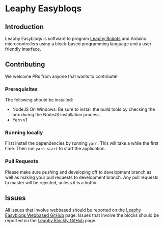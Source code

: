 # Leaphy Easybloqs

## Introduction
Leaphy Easybloqs is software to program [Leaphy Robots](https://www.leaphy.nl) and Arduino microcontrollers using a block-based programming language and a user-friendly interface. 

## Contributing
We welcome PRs from anyone that wants to contribute! 

### Prerequisites

The following should be installed:

- NodeJS
    On Windows: Be sure to install the build tools by checking the box during the NodeJS installation process
- Yarn v1

### Running locally

First install the dependencies by running `yarn`. This will take a while the first time. 
Then run `yarn start` to start the application. 


### Pull Requests

Please make sure pushing and developing off to development branch as well as making your pull requests to development branch.
Any pull requests to master will be rejected, unless it is a hotfix.


## Issues

All issues that involve webbased should be reported on the [Leaphy Easybloqs Webbased GitHub](https://github.com/leaphy-robotics/leaphy-webbased/issues) page.
Issues that involve the blocks should be reported on the [Leaphy Blockly GitHub](https://github.com/leaphy-robotics/leaphy-blocks/issues) page.

